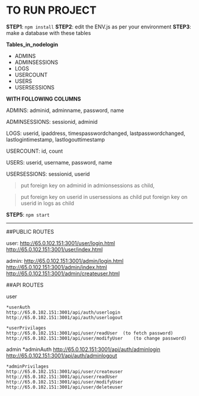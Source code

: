 # **TO RUN PROJECT**
**STEP1**: `npm install`
**STEP2**: edit the ENV.js as per your environment
**STEP3**: make a database with these tables

**Tables_in_nodelogin**
* ADMINS              
* ADMINSESSIONS       
* LOGS                
* USERCOUNT           
* USERS               
* USERSESSIONS        

**WITH FOLLOWING COLUMNS**

ADMINS: adminid, adminname, password, name

ADMINSESSIONS: sessionid, adminid

LOGS: userid, ipaddress, timespasswordchanged, lastpasswordchanged, lastlogintimestamp, lastlogouttimestamp

USERCOUNT: id, count

USERS: userid, username, password, name

USERSESSIONS: sessionid, userid


>put foreign key on adminid in admionsessions as child,

>put foreign key on userid in usersessions as child
>put foreign key on userid in logs as child


**STEP5**: `npm start`



********************************************************
##PUBLIC ROUTES

user:
http://65.0.102.151:3001/user/login.html
http://65.0.102.151:3001/user/index.html


admin:
http://65.0.102.151:3001/admin/login.html
http://65.0.102.151:3001/admin/index.html
http://65.0.102.151:3001/admin/createuser.html



##API ROUTES

user

    *userAuth
    http://65.0.102.151:3001/api/auth/userlogin
    http://65.0.102.151:3001/api/auth/userlogout
    
    *userPrivilages
    http://65.0.102.151:3001/api/user/readUser  (to fetch password)
    http://65.0.102.151:3001/api/user/modifyUser    (to change password)

admin
    *adminAuth
    http://65.0.102.151:3001/api/auth/adminlogin
    http://65.0.102.151:3001/api/auth/adminlogout

    *adminPrivilages
    http://65.0.102.151:3001/api/user/createuser
    http://65.0.102.151:3001/api/user/readUser
    http://65.0.102.151:3001/api/user/modifyUser
    http://65.0.102.151:3001/api/user/deleteuser

